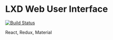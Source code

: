 LXD Web User Interface
===

[![Build Status](https://travis-ci.org/mysiar/lxd-rwebui.svg?branch=master)](https://travis-ci.org/mysiar/lxd-rwebui)

React, Redux, Material
